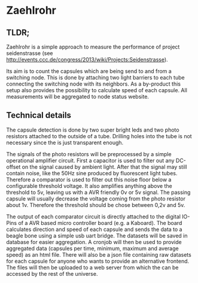 Zaehlrohr
=========

TLDR;
-----
Zaehlrohr is a simple approach to measure the performance 
of project seidenstrasse (see http://events.ccc.de/congress/2013/wiki/Projects:Seidenstrasse).

Its aim is to count the capsules which are being send to and from a switching node.
This is done by attaching two light barriers to each tube
connecting the switching node with its neighbors.
As a by-product this setup also provides the possibility to calculate speed of each capsule.
All measurements will be aggregated to node status website.

Technical details
-----------------
The capsule detection is done by two super bright leds and two photo resistors
attached to the outside of a tube.
Drilling holes into the tube is not necessary since the is just transparent enough.

The signals of the photo resistors will be preprocessed by a simple operational amplifier circuit.
First a capacitor is used to filter out any DC-offset on the signal caused by ambient light.
After that the signal may still contain noise,
like the 50Hz sine produced by fluorescent light tubes.
Therefore a comparator is used to filter out this noise floor below a configurable threshold voltage.
It also amplifies anything above the threshold to 5v, leaving us with a AVR friendly 0v or 5v signal.
The passing capsule will usually decrease the voltage coming from the photo resistor about 1v.
Therefore the threshold should be chose between 0,2v and 5v.

The output of each comparator circuit is directly attached to the digital IO-Pins of a AVR based
micro controller board (e.g. a Kaboard).
The board calculates direction and speed of each capsule and sends the data to a beagle bone using a 
simple usb uart bridge.
The datasets will be saved in database for easier aggregation.
A cronjob will then be used to provide aggregated data (capsules per time, 
minimum, maximum and average speed) as an html file.
There will also be a json file containing raw datasets for each capsule for anyone who wants to provide
an alternative frontend.
The files will then be uploaded to a web server from which the can be accessed by the rest of the universe.
 